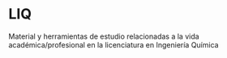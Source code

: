 # LIQ
Material y herramientas de estudio relacionadas a la vida académica/profesional en la licenciatura en Ingeniería Química
